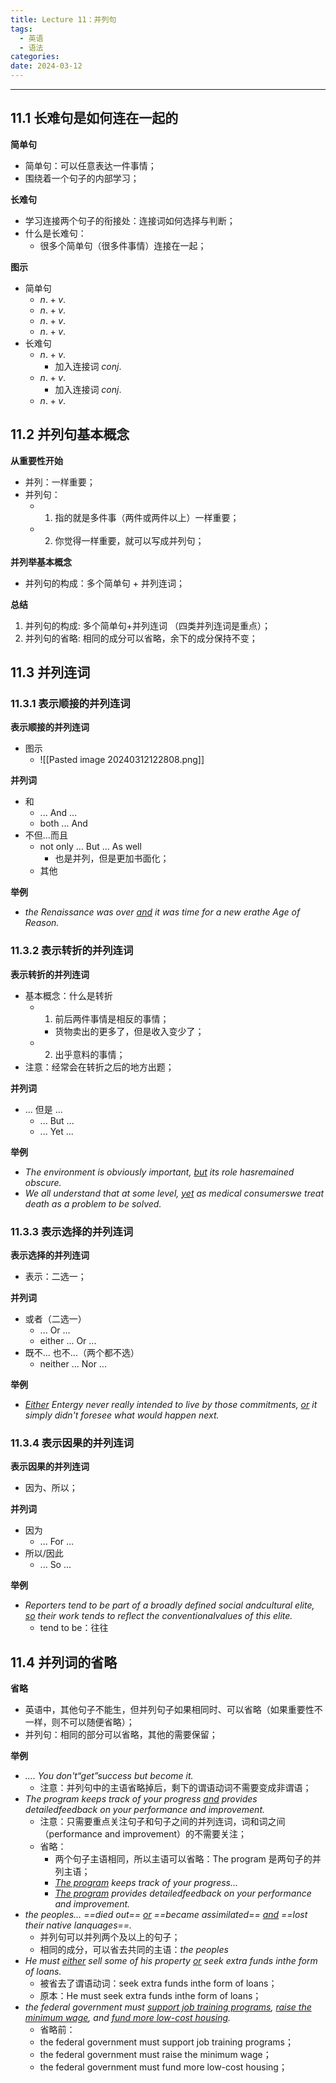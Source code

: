 ```yaml
---
title: Lecture 11：并列句
tags:
  - 英语
  - 语法
categories: 
date: 2024-03-12
---
```

---
## 11.1 长难句是如何连在一起的
**简单句**
+ 简单句：可以任意表达一件事情；
+ 围绕着一个句子的内部学习；

**长难句**
+ 学习连接两个句子的衔接处：连接词如何选择与判断；
+ 什么是长难句：
	+ 很多个简单句（很多件事情）连接在一起；

**图示**
+ 简单句 
	+ $n.+v.$
	+ $n.+v.$
	+ $n.+v.$
	+ $n.+v.$
+ 长难句    
	+ $n.+v.$
		+ 加入连接词 $conj.$
	+ $n.+v.$
		+ 加入连接词 $conj.$
	+ $n.+v.$

## 11.2 并列句基本概念
**从重要性开始**
+ 并列：一样重要；
+ 并列句：
	+ 1. 指的就是多件事（两件或两件以上）一样重要；
	+ 2. 你觉得一样重要，就可以写成并列句；

**并列举基本概念**
+ 并列句的构成：多个简单句 + 并列连词；

**总结**
1. 并列句的构成: 多个简单句+并列连词 （四类并列连词是重点）；
2. 并列句的省略: 相同的成分可以省略，余下的成分保持不变；

## 11.3 并列连词
### 11.3.1 表示顺接的并列连词
**表示顺接的并列连词**
+ 图示 
	+ ![[Pasted image 20240312122808.png]]

**并列词**
+ 和
	+ ... And ...
	+ both ... And
+ 不但...而且
	+ not only ... But ... As well
		+ 也是并列，但是更加书面化；
	+ 其他

**举例**
+ *the Renaissance was over <u>and</u> it was time for a new erathe Age of Reason.*

### 11.3.2 表示转折的并列连词
**表示转折的并列连词**
+ 基本概念：什么是转折
	+ 1. 前后两件事情是相反的事情；
		+ 货物卖出的更多了，但是收入变少了；
	+ 2. 出乎意料的事情；
+ 注意：经常会在转折之后的地方出题；

**并列词**
+ ... 但是 ...
	+ ... But ...
	+ ... Yet ...

**举例**
+ *The environment is obviously important, <u>but</u> its role hasremained obscure.*
+ *We all understand that at some level, <u>yet</u> as medical consumerswe treat death as a problem to be solved.*

### 11.3.3 表示选择的并列连词
**表示选择的并列连词**
+ 表示：二选一；

**并列词**
+ 或者（二选一）
	+ ... Or ...
	+ either ... Or ...
+ 既不... 也不...（两个都不选）
	+ neither ... Nor ...

**举例**
+ *<u>Either</u> Entergy never really intended to live by those commitments, <u>or</u> it simply didn't foresee what would happen next.*

### 11.3.4 表示因果的并列连词
**表示因果的并列连词**
+ 因为、所以；

**并列词**
+ 因为
	+ ... For ...
+ 所以/因此
	+ ... So ...

**举例**
+ *Reporters tend to be part of a broadly defined social andcultural elite, <u>so</u> their work tends to reflect the conventionalvalues of this elite.*
	+ tend to be：往往

## 11.4 并列词的省略
**省略**
+ 英语中，其他句子不能生，但并列句子如果相同时、可以省略（如果重要性不一样，则不可以随便省略）；
+ 并列句：相同的部分可以省略，其他的需要保留；

**举例**
+ *.... You don't“get”success but become it.*
	+ 注意：并列句中的主语省略掉后，剩下的谓语动词不需要变成非谓语；
+ *The program keeps track of your progress <u>and</u> provides detailedfeedback on your performance and improvement.*
	+ 注意：只需要重点关注句子和句子之间的并列连词，词和词之间（performance and improvement）的不需要关注；
	+ 省略：
		+ 两个句子主语相同，所以主语可以省略：The program 是两句子的并列主语；
		+ *<u>The program</u> keeps track of your progress...*
		+ *<u>The program</u> provides detailedfeedback on your performance and improvement.*
+ *the peoples… ==died out== <u>or</u> ==became assimilated== <u>and</u> ==lost their native lanquages==.*
	+ 并列句可以并列两个及以上的句子；
	+ 相同的成分，可以省去共同的主语：*the peoples*
+ *He must <u>either</u> sell some of his property <u>or</u> seek extra funds inthe form of loans.*
	+ 被省去了谓语动词：seek extra funds inthe form of loans；
	+ 原本：He must seek extra funds inthe form of loans； 
+ *the federal government must <u>support job training programs</u>, <u>raise the minimum wage</u>, and <u>fund more low-cost housing</u>.*
	+ 省略前：
	+ the federal government must support job training programs；
	+ the federal government must raise the minimum wage；
	+ the federal government must fund more low-cost housing；


